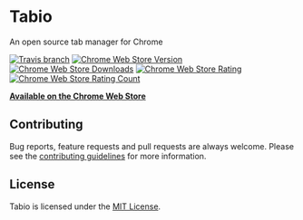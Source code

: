 # Tabio

An open source tab manager for Chrome

[![Travis branch](https://img.shields.io/travis/colebemis/tabio/master.svg?style=flat-square)](https://travis-ci.org/colebemis/tabio)
[![Chrome Web Store Version](https://img.shields.io/chrome-web-store/v/bgbhfmeabcmpjblimfddkeikogidjhao.svg?style=flat-square)](https://chrome.google.com/webstore/detail/tabio/bgbhfmeabcmpjblimfddkeikogidjhao)
[![Chrome Web Store Downloads](https://img.shields.io/chrome-web-store/d/bgbhfmeabcmpjblimfddkeikogidjhao.svg?style=flat-square)](https://chrome.google.com/webstore/detail/tabio/bgbhfmeabcmpjblimfddkeikogidjhao)
[![Chrome Web Store Rating](https://img.shields.io/chrome-web-store/rating/bgbhfmeabcmpjblimfddkeikogidjhao.svg?style=flat-square)](https://chrome.google.com/webstore/detail/tabio/bgbhfmeabcmpjblimfddkeikogidjhao)
[![Chrome Web Store Rating Count](https://img.shields.io/chrome-web-store/rating-count/bgbhfmeabcmpjblimfddkeikogidjhao.svg?style=flat-square)](https://chrome.google.com/webstore/detail/tabio/bgbhfmeabcmpjblimfddkeikogidjhao/reviews)

**[Available on the Chrome Web Store](https://chrome.google.com/webstore/detail/tabio/bgbhfmeabcmpjblimfddkeikogidjhao)**

## Contributing

Bug reports, feature requests and pull requests are always welcome. Please see the [contributing guidelines](https://github.com/colebemis/tabio/blob/master/CONTRIBUTING.md) for more information.

## License

Tabio is licensed under the [MIT License](https://github.com/colebemis/feather/blob/master/LICENSE).
